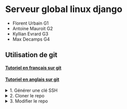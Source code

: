 # Serveur global linux django
- Florent Urbain G1
- Antoine Mauroit G2
- Kyllian Evrard G3
- Max Decamps G4

## Utilisation de git
#### [Tutoriel en français sur git](https://www.atlassian.com/fr/git/tutorials)
#### [Tutoriel en anglais sur git](https://github.com/git-guides/)

<details>
<summary>1. Générer une clé SSH</summary>

- Utilisez la commande : `ssh-key` pour générer une clé SSH
- Copiez la clé qui se trouve dans le dossier `.ssh` dans le fichier `id_rsa.pub`
- [Ajoutez la clé à votre profil Github](https://github.com/settings/keys)
</details>

<details>
<summary>2. Cloner le repo </summary>
    
- Utilisez la commande : `git clone git@github.com:trifoil/SchoolWork.git` , cela va créer le dossier "SchoolWork" dans le répertoire où la commande est exécutée
</details>

<details>
<summary> 3. Modifier le repo </summary>

- Utilisez la commande [`git pull`](https://www.atlassian.com/fr/git/tutorials/syncing/git-pull) pour mettre à jour le repo
- Utilisez les commandes [`git add`](https://www.atlassian.com/fr/git/tutorials/saving-changes/git-add) et [`git commit`](https://www.atlassian.com/fr/git/tutorials/saving-changes/git-commit) pour enregistrer localement vos modifications 
- Puis utilisez la commande [`git push`](https://www.atlassian.com/fr/git/tutorials/syncing/git-push) pour envoyer vos modifications sur le repo
</details>
